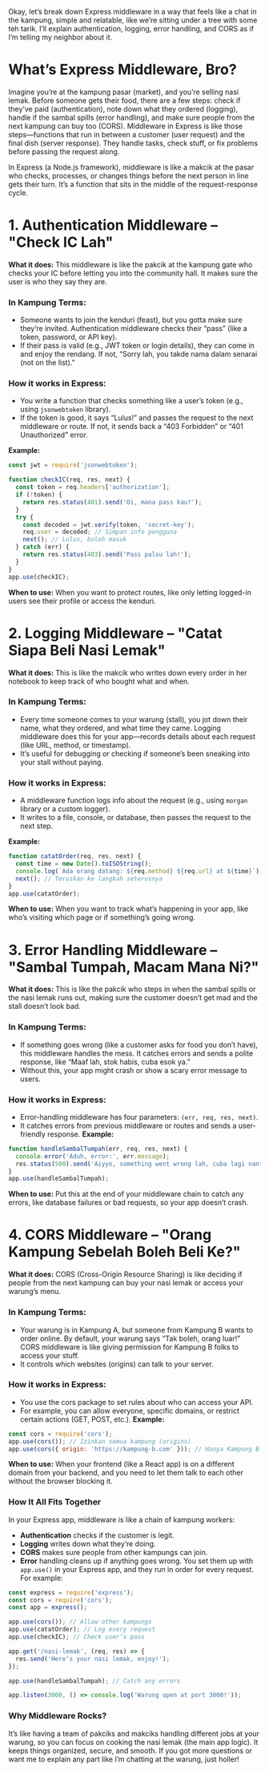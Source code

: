Okay, let’s break down Express middleware in a way that feels like a chat in the kampung, simple and relatable, like we’re sitting under a tree with some teh tarik. I’ll explain authentication, logging, error handling, and CORS as if I’m telling my neighbor about it.

# What’s Express Middleware, Bro?
Imagine you’re at the kampung pasar (market), and you’re selling nasi lemak. Before someone gets their food, there are a few steps: check if they’ve paid (authentication), note down what they ordered (logging), handle if the sambal spills (error handling), and make sure people from the next kampung can buy too (CORS). Middleware in Express is like those steps—functions that run in between a customer (user request) and the final dish (server response). They handle tasks, check stuff, or fix problems before passing the request along.

In Express (a Node.js framework), middleware is like a makcik at the pasar who checks, processes, or changes things before the next person in line gets their turn. It’s a function that sits in the middle of the request-response cycle.

# 1. Authentication Middleware – "Check IC Lah"
**What it does:** This middleware is like the pakcik at the kampung gate who checks your IC before letting you into the community hall. It makes sure the user is who they say they are.
### In Kampung Terms:
* Someone wants to join the kenduri (feast), but you gotta make sure they’re invited. Authentication middleware checks their “pass” (like a token, password, or API key).
* If their pass is valid (e.g., JWT token or login details), they can come in and enjoy the rendang. If not, “Sorry lah, you takde nama dalam senarai (not on the list).”
### How it works in Express:
* You write a function that checks something like a user’s token (e.g., using `jsonwebtoken` library).
* If the token is good, it says “Lulus!” and passes the request to the next middleware or route. If not, it sends back a “403 Forbidden” or “401 Unauthorized” error.

**Example:**
```javascript
const jwt = require('jsonwebtoken');

function checkIC(req, res, next) {
  const token = req.headers['authorization'];
  if (!token) {
    return res.status(401).send('Oi, mana pass kau?');
  }
  try {
    const decoded = jwt.verify(token, 'secret-key');
    req.user = decoded; // Simpan info pengguna
    next(); // Lulus, boleh masuk
  } catch (err) {
    return res.status(403).send('Pass palsu lah!');
  }
}
app.use(checkIC);
```
**When to use:** When you want to protect routes, like only letting logged-in users see their profile or access the kenduri.

# 2. Logging Middleware – "Catat Siapa Beli Nasi Lemak"
**What it does:** This is like the makcik who writes down every order in her notebook to keep track of who bought what and when.
### In Kampung Terms:
* Every time someone comes to your warung (stall), you jot down their name, what they ordered, and what time they came. Logging middleware does this for your app—records details about each request (like URL, method, or timestamp).
* It’s useful for debugging or checking if someone’s been sneaking into your stall without paying.
### How it works in Express:
* A middleware function logs info about the request (e.g., using `morgan` library or a custom logger).
* It writes to a file, console, or database, then passes the request to the next step.

**Example:**
```javascript
function catatOrder(req, res, next) {
  const time = new Date().toISOString();
  console.log(`Ada orang datang: ${req.method} ${req.url} at ${time}`);
  next(); // Teruskan ke langkah seterusnya
}
app.use(catatOrder);
```
**When to use:** When you want to track what’s happening in your app, like who’s visiting which page or if something’s going wrong.

# 3. Error Handling Middleware – "Sambal Tumpah, Macam Mana Ni?"
**What it does:** This is like the pakcik who steps in when the sambal spills or the nasi lemak runs out, making sure the customer doesn’t get mad and the stall doesn’t look bad.
### In Kampung Terms:
* If something goes wrong (like a customer asks for food you don’t have), this middleware handles the mess. It catches errors and sends a polite response, like “Maaf lah, stok habis, cuba esok ya.”
* Without this, your app might crash or show a scary error message to users.
### How it works in Express:
* Error-handling middleware has four parameters: `(err, req, res, next)`.
* It catches errors from previous middleware or routes and sends a user-friendly response.
**Example:**
```javascript
function handleSambalTumpah(err, req, res, next) {
  console.error('Aduh, error:', err.message);
  res.status(500).send('Aiyyo, something went wrong lah, cuba lagi nanti.');
}
app.use(handleSambalTumpah);
```
**When to use:** Put this at the end of your middleware chain to catch any errors, like database failures or bad requests, so your app doesn’t crash.

# 4. CORS Middleware – "Orang Kampung Sebelah Boleh Beli Ke?"
**What it does:** CORS (Cross-Origin Resource Sharing) is like deciding if people from the next kampung can buy your nasi lemak or access your warung’s menu.
### In Kampung Terms:
* Your warung is in Kampung A, but someone from Kampung B wants to order online. By default, your warung says “Tak boleh, orang luar!” CORS middleware is like giving permission for Kampung B folks to access your stuff.
* It controls which websites (origins) can talk to your server.
### How it works in Express:
* You use the cors package to set rules about who can access your API.
* For example, you can allow everyone, specific domains, or restrict certain actions (GET, POST, etc.).
**Example:**
```javascript
const cors = require('cors');
app.use(cors()); // Izinkan semua kampung (origins)
app.use(cors({ origin: 'https://kampung-b.com' })); // Hanya Kampung B boleh masuk
```
**When to use:** When your frontend (like a React app) is on a different domain from your backend, and you need to let them talk to each other without the browser blocking it.

### How It All Fits Together
In your Express app, middleware is like a chain of kampung workers:
* **Authentication** checks if the customer is legit.
* **Logging** writes down what they’re doing.
* **CORS** makes sure people from other kampungs can join.
* **Error** handling cleans up if anything goes wrong.
You set them up with `app.use()` in your Express app, and they run in order for every request. For example:
```javascript
const express = require('express');
const cors = require('cors');
const app = express();

app.use(cors()); // Allow other kampungs
app.use(catatOrder); // Log every request
app.use(checkIC); // Check user’s pass

app.get('/nasi-lemak', (req, res) => {
  res.send('Here’s your nasi lemak, enjoy!');
});

app.use(handleSambalTumpah); // Catch any errors

app.listen(3000, () => console.log('Warung open at port 3000!'));
```
### Why Middleware Rocks?
It’s like having a team of pakciks and makciks handling different jobs at your warung, so you can focus on cooking the nasi lemak (the main app logic). It keeps things organized, secure, and smooth.
If you got more questions or want me to explain any part like I’m chatting at the warung, just holler!
